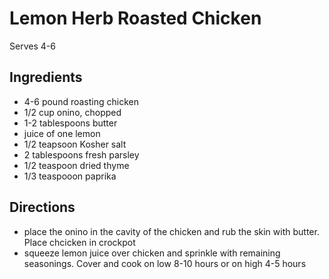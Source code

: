 # Lemon Herb Roasted Chicken

Serves 4-6

## Ingredients

* 4-6 pound roasting chicken 
* 1/2 cup onino, chopped
* 1-2 tablespoons butter
* juice of one lemon
* 1/2 teapsoon Kosher salt
* 2 tablespoons fresh parsley
* 1/2 teaspoon dried thyme
* 1/3 teaspooon paprika

## Directions

* place the onino in the cavity of the chicken and rub the skin with butter. Place chcicken in crockpot
* squeeze lemon juice over chicken and sprinkle with remaining seasonings. Cover and cook on low 8-10 hours
or on high 4-5 hours
